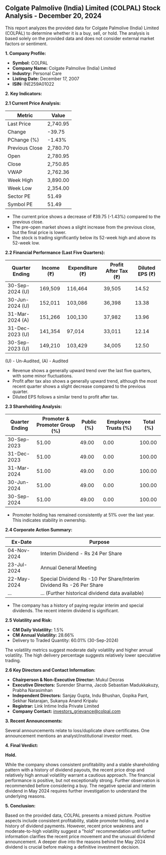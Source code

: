 ## Colgate Palmolive (India) Limited (COLPAL) Stock Analysis - December 20, 2024

This report analyzes the provided data for Colgate Palmolive (India) Limited (COLPAL) to determine whether it is a buy, sell, or hold.  The analysis is based solely on the provided data and does not consider external market factors or sentiment.

**1. Company Profile:**

* **Symbol:** COLPAL
* **Company Name:** Colgate Palmolive (India) Limited
* **Industry:** Personal Care
* **Listing Date:** December 17, 2007
* **ISIN:** INE259A01022


**2. Key Indicators:**

**2.1 Current Price Analysis:**

| Metric             | Value      |
|----------------------|------------|
| Last Price          | 2,740.95   |
| Change              | -39.75     |
| PChange (%)         | -1.43%     |
| Previous Close      | 2,780.70   |
| Open                | 2,780.95   |
| Close               | 2,750.85   |
| VWAP                | 2,762.36   |
| Week High           | 3,890.00   |
| Week Low            | 2,354.00   |
| Sector PE           | 51.49      |
| Symbol PE           | 51.49      |


* The current price shows a decrease of ₹39.75 (-1.43%) compared to the previous close.
* The pre-open market shows a slight increase from the previous close, but the final price is lower.
* The stock is trading significantly below its 52-week high and above its 52-week low.


**2.2 Financial Performance (Last Five Quarters):**

| Quarter Ending     | Income (₹)     | Expenditure (₹) | Profit After Tax (₹) | Diluted EPS (₹) |
|----------------------|-----------------|------------------|-----------------------|-----------------|
| 30-Sep-2024 (U)    | 169,509         | 116,464           | 39,505                | 14.52            |
| 30-Jun-2024 (U)    | 152,011         | 103,086           | 36,398                | 13.38            |
| 31-Mar-2024 (A)    | 151,266         | 100,130           | 37,982                | 13.96            |
| 31-Dec-2023 (U)    | 141,354         | 97,014            | 33,011                | 12.14            |
| 30-Sep-2023 (U)    | 149,210         | 103,429           | 34,005                | 12.50            |

(U) - Un-Audited, (A) - Audited


* Revenue shows a generally upward trend over the last five quarters, with some minor fluctuations.
* Profit after tax also shows a generally upward trend, although the most recent quarter shows a slight decrease compared to the previous quarter.
* Diluted EPS follows a similar trend to profit after tax.


**2.3 Shareholding Analysis:**

| Quarter Ending     | Promoter & Promoter Group (%) | Public (%) | Employee Trusts (%) | Total (%) |
|----------------------|-----------------------------|------------|--------------------|-----------|
| 30-Sep-2023         | 51.00                        | 49.00      | 0.00               | 100.00    |
| 31-Dec-2023         | 51.00                        | 49.00      | 0.00               | 100.00    |
| 31-Mar-2024         | 51.00                        | 49.00      | 0.00               | 100.00    |
| 30-Jun-2024         | 51.00                        | 49.00      | 0.00               | 100.00    |
| 30-Sep-2024         | 51.00                        | 49.00      | 0.00               | 100.00    |

* Promoter holding has remained consistently at 51% over the last year.  This indicates stability in ownership.


**2.4 Corporate Action Summary:**

| Ex-Date      | Purpose                                      |
|---------------|----------------------------------------------|
| 04-Nov-2024   | Interim Dividend - Rs 24 Per Share           |
| 23-Jul-2024   | Annual General Meeting                       |
| 22-May-2024   | Special Dividend Rs -10 Per Share/Interim Dividend Rs -26 Per Share |
| ...           | ... (Further historical dividend data available) |


* The company has a history of paying regular interim and special dividends.  The recent interim dividend is significant.


**2.5 Volatility and Risk:**

* **CM Daily Volatility:** 1.5%
* **CM Annual Volatility:** 28.66%
* Delivery to Traded Quantity: 60.01% (30-Sep-2024)

The volatility metrics suggest moderate daily volatility and higher annual volatility.  The high delivery percentage suggests relatively lower speculative trading.


**2.6 Key Directors and Contact Information:**

* **Chairperson & Non-Executive Director:** Mukul Deoras
* **Executive Directors:** Surender Sharma, Jacob Sebastian Madukkakuzy, Prabha Narasimhan
* **Independent Directors:** Sanjay Gupta, Indu Bhushan, Gopika Pant, Sekhar Natarajan, Sukanya Anand Kripalu
* **Registrar:** Link Intime India Private Limited
* **Company Contact:** investors_grievance@colpal.com


**3. Recent Announcements:**

Several announcements relate to loss/duplicate share certificates.  One announcement mentions an analyst/institutional investor meet.


**4. Final Verdict:**

**Hold.**

While the company shows consistent profitability and a stable shareholding pattern with a history of dividend payouts, the recent price drop and relatively high annual volatility warrant a cautious approach.  The financial performance is positive, but not exceptionally strong.  Further observation is recommended before considering a buy.  The negative special and interim dividend in May 2024 requires further investigation to understand the underlying reasons.


**5. Conclusion:**

Based on the provided data, COLPAL presents a mixed picture.  Positive aspects include consistent profitability, stable promoter holding, and a history of dividend payments. However, recent price weakness and moderate-to-high volatility suggest a "hold" recommendation until further information clarifies the recent price movement and the unusual dividend announcement.  A deeper dive into the reasons behind the May 2024 dividend is crucial before making a definitive investment decision.
